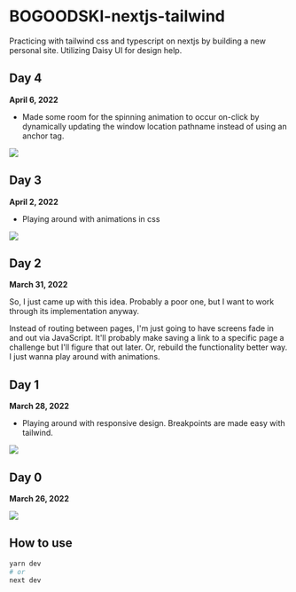 # BOGOODSKI-nextjs-tailwind

Practicing with tailwind css and typescript on nextjs by building a new personal site.  Utilizing Daisy UI for design help. 

## Day 4

<p><b>April 6, 2022</b></p>

<ul>
<li>
Made some room for the spinning animation to occur on-click by dynamically updating the window location pathname instead of using an anchor tag.  
</li>
</ul>

<img src="https://bogoodski.blob.core.windows.net/bogoodski2022/dynamic-page-change.gif" />

## Day 3

<p><b>April 2, 2022</b></p>

<ul><li>Playing around with animations in css</li></ul>

<img src="https://bogoodski.blob.core.windows.net/bogoodski2022/animation-logo-gif.gif">

## Day 2

<p><b>March 31, 2022</b></p>

<p>So, I just came up with this idea.  Probably a poor one, but I want to work through its implementation anyway. </p>
<p>Instead of routing between pages, I'm just going to have screens fade in and out via JavaScript.  It'll probably make saving a link to a specific page a challenge but I'll figure that out later.  Or, rebuild the functionality better way.  I just wanna play around with animations. </p>

## Day 1

<p><b>March 28, 2022</b></p>

<ul>
    <li>
        Playing around with responsive design. Breakpoints are made easy with tailwind. 
    </li>
</ul>

<img src="https://bogoodski.blob.core.windows.net/bogoodski2022/bogoodski-tailwind-nextjs-day1.png">

## Day 0

<p><b>March 26, 2022</b></p>

<img src="https://bogoodski.blob.core.windows.net/bogoodski2022/bogoodski-tailwind-nextjs-day0.png">


## How to use

```bash
yarn dev
# or
next dev
```


